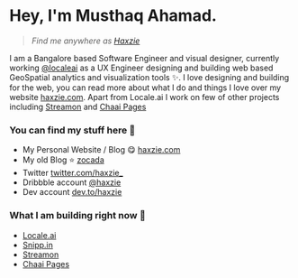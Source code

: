 # Hey, I'm Musthaq Ahamad.
> _Find me anywhere as [Haxzie](https://haxzie.com)_


I am a Bangalore based Software Engineer and visual designer, currently working [@localeai](https://github.com/localeai) as a UX Engineer designing and building web based GeoSpatial analytics and visualization tools :sparkles:. I love designing and building for the web, you can read more about what I do and things I love over my website [haxzie.com](https://haxzie.com). Apart from Locale.ai I work on few of other projects including [Streamon](https://getstreamon.com) and [Chaai Pages](https://chaai.me)

### You can find my stuff here :leaves: 
- My Personal Website / Blog :yum: [haxzie.com](https://haxzie.com)
- My old Blog :star: [zocada](https://zocada.com)
- Twitter [twitter.com/haxzie_](https://twitter.com/haxzie_)
- Dribbble account [@haxzie](https://dribbble.com/haxzie)
- Dev account [dev.to/haxzie](https://dev.to/haxzie)

### What I am building right now :wrench: 
- [Locale.ai](https://locale.ai)
- [Snipp.in](https://snipp.in)
- [Streamon](https://getstreamon.com) 
- [Chaai Pages](https://chaai.me)
